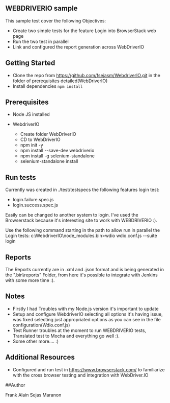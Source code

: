 ## WEBDRIVERIO sample

This sample test cover the following Objectives:
- Create two simple tests for the feature Login into BrowserStack web page
- Run the two test in parallel
- Link and configured the report generation across WebDriverIO

## Getting Started

* Clone the repo from https://github.com/fsejasm/WebdriverIO.git in the folder of prerequisites detailed(WebDriverIO)
* Install dependencies `npm install`

## Prerequisites

* Node JS installed
* WebdriverIO

   - Create folder WebDriverIO
   - CD to WebDriverIO
   - npm init -y
   - npm install --save-dev webdriverio
   - npm install -g selenium-standalone
   - selenium-standalone install

## Run tests

Currently was created in ./test/testspecs the following features login test:
* login.failure.spec.js
* login.success.spec.js

Easily can be changed to another system to login. I've used the Browserstack because it's interesting site to work with WEBDRIVERIO :).

Use the following command starting in the path to allow run in parallel the Login tests: 
c:\WebdriverIO\node_modules\.bin>wdio wdio.conf.js --suite login

## Reports

The Reports currently are in .xml and .json format and is being generated in the ".bin\reports" Folder, from here it's possible to integrate with Jenkins with some more time :).


## Notes
* Firstly I had Troubles with my Node.js version it's important to update
* Setup and configure WebdriverIO selecting all options it's having issue, was fixed selecting just appropriated options as you can see in the file configuration(Wdio.conf.js)
* Test Runner troubles at the moment to run WEBDRIVERIO tests, Translated test to Mocha and everything go well :).
* Some other more.... :)
    
## Additional Resources
* Configured and run test  in https://www.browserstack.com/ to familiarize with the cross browser testing and integration with WebDriver.IO

##Author

Frank Alain Sejas Maranon







